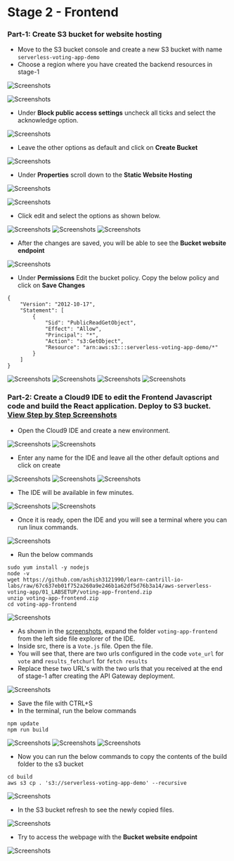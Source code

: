 # Stage 2 - Frontend

### **Part-1:** Create S3 bucket for website hosting

- Move to the S3 bucket console and create a new S3 bucket with name `serverless-voting-app-demo`
- Choose a region where you have created the backend resources in stage-1

![Screenshots](./Screenshots/Stage_2/1.png)

![Screenshots](./Screenshots/Stage_2/2.png)

- Under **Block public access settings** uncheck all ticks and select the acknowledge option.

![Screenshots](./Screenshots/Stage_2/3.png)

- Leave the other options as default and click on **Create Bucket**

![Screenshots](./Screenshots/Stage_2/4.png)

- Under **Properties** scroll down to the **Static Website Hosting**

![Screenshots](./Screenshots/Stage_2/5.png)

![Screenshots](./Screenshots/Stage_2/6.png)

- Click edit and select the options as shown below.

![Screenshots](./Screenshots/Stage_2/7.png)
![Screenshots](./Screenshots/Stage_2/8.png)
![Screenshots](./Screenshots/Stage_2/9.png)

- After the changes are saved, you will be able to see the **Bucket website endpoint**

![Screenshots](./Screenshots/Stage_2/10.png)

- Under **Permissions** Edit the bucket policy. Copy the below policy and click on **Save Changes**

```
{
    "Version": "2012-10-17",
    "Statement": [
        {
            "Sid": "PublicReadGetObject",
            "Effect": "Allow",
            "Principal": "*",
            "Action": "s3:GetObject",
            "Resource": "arn:aws:s3:::serverless-voting-app-demo/*"
        }
    ]
}
```

![Screenshots](./Screenshots/Stage_2/11.png)
![Screenshots](./Screenshots/Stage_2/12.png)
![Screenshots](./Screenshots/Stage_2/13.png)
![Screenshots](./Screenshots/Stage_2/14.png)


### **Part-2:** Create a Cloud9 IDE to edit the Frontend Javascript code and build the React application. Deploy to S3 bucket. [View Step by Step Screenshots](/aws-serverless-voting-app/02_LABINSTRUCTIONS/readme_stage2_screenshots.md)

- Open the Cloud9 IDE and create a new environment.

![Screenshots](./Screenshots/Stage_2/15.png)
![Screenshots](./Screenshots/Stage_2/16.png)

- Enter any name for the IDE and leave all the other default options and click on create

![Screenshots](./Screenshots/Stage_2/17.png)
![Screenshots](./Screenshots/Stage_2/18.png)
![Screenshots](./Screenshots/Stage_2/19.png)

- The IDE will be available in few minutes.

![Screenshots](./Screenshots/Stage_2/20.png)
![Screenshots](./Screenshots/Stage_2/21.png)

- Once it is ready, open the IDE and you will see a terminal where you can run linux commands.

![Screenshots](./Screenshots/Stage_2/22.png)

- Run the below commands

```
sudo yum install -y nodejs
node -v
wget https://github.com/ashish3121990/learn-cantrill-io-labs/raw/67c637eb01f752a260a9e246b1a62df5d76b3a14/aws-serverless-voting-app/01_LABSETUP/voting-app-frontend.zip
unzip voting-app-frontend.zip
cd voting-app-frontend
```

![Screenshots](./Screenshots/Stage_2/23.png)

- As shown in the [screenshots](/aws-serverless-voting-app/02_LABINSTRUCTIONS/readme_stage2_screenshots.md), expand the folder `voting-app-frontend` from the left side file explorer of the IDE.
- Inside src, there is a `Vote.js` file. Open the file.
- You will see that, there are two urls configured in the code `vote_url` for `vote` and `results_fetchurl` for `fetch results`
- Replace these two URL's with the two urls that you received at the end of stage-1 after creating the API Gateway deployment.

![Screenshots](./Screenshots/Stage_2/24.png)

- Save the file with CTRL+S
- In the terminal, run the below commands

```
npm update
npm run build
```

![Screenshots](./Screenshots/Stage_2/25.png)
![Screenshots](./Screenshots/Stage_2/26.png)
![Screenshots](./Screenshots/Stage_2/27.png)

- Now you can run the below commands to copy the contents of the build folder to the s3 bucket

```
cd build
aws s3 cp . 's3://serverless-voting-app-demo' --recursive
```

![Screenshots](./Screenshots/Stage_2/28.png)

- In the S3 bucket refresh to see the newly copied files.

![Screenshots](./Screenshots/Stage_2/29.png)

- Try to access the webpage with the **Bucket website endpoint**

![Screenshots](./Screenshots/Stage_2/30.png)
